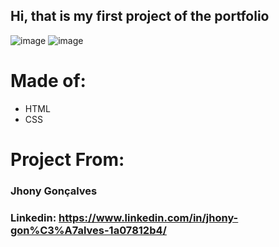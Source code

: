 ## Hi, that is my first project of the portfolio
![image](https://github.com/JhonyGoncalves/portfolio/assets/81832545/5848e0ac-b28c-4ec6-a3ea-fc52807b13fb)
![image](https://github.com/JhonyGoncalves/portfolio/assets/81832545/3348743c-5c5f-4eff-bc68-ae63b1cc2e3d)
# Made of:
* HTML
* CSS

# Project From:
### Jhony Gonçalves

### Linkedin: https://www.linkedin.com/in/jhony-gon%C3%A7alves-1a07812b4/
